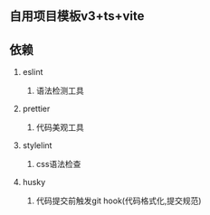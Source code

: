 ## 自用项目模板v3+ts+vite

## 依赖
1. eslint
   1. 语法检测工具

2. prettier
   1. 代码美观工具

3. stylelint
   1. css语法检查

4. husky
   1. 代码提交前触发git hook(代码格式化,提交规范)